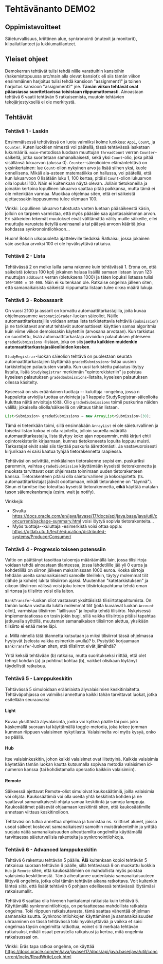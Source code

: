 # Tehtävänanto DEMO2

## Oppimistavoitteet
Säieturvallisuus, kriittinen alue, synkronointi (mutexit ja monitorit), kilpailutilanteet ja lukkiumatilanteet.

## Yleiset ohjeet
Demokerran tehtävät tulisi tehdä niille varattuihin kansioihin (hakemistopuussa src/main alla olevat kansiot): eli siis tämän viikon ensimmäinen harjoitus tulisi tehdä kansioon "assignment1" ja toinen harjoitus kansioon "assignment2" jne. **Tämän viikon tehtävät ovat pääasiassa suoritettavissa toisistaan riippumattomasti**. Ainoastaan tehtävä 6 vaatii tehtävän 5 ratkaisemista, muutoin tehtävien tekojärjestyksellä ei ole merkitystä.

## Tehtävät

### Tehtävä 1 - Laskin
Ensimmäisessä tehtävässä on luotu valmiiksi kolme luokkaa: `App1`, `Count`, ja `Counter`. Kuten luokkien nimestä voi päätellä, tässä tehtävässä lasketaan lukumääriä. `main`-metodissa luodaan muuttujan `threadCount` verran `Counter`-säikeitä, jotka suoritetaan samanaikaisesti, sekä yksi `Count`-olio, joka pitää sisällänsä lukuarvon (alussa 0). `Counter`-säieolioiden elämäntehtävä on yksinkertainen: lue `Count`-olion nykyinen arvo ja lisää siihen yksi, kuole onnellisena. Mikäli ala-asteen matematiikka on hallussa, voi päätellä, että kun lukuarvoon 0 lisätään luku 1, 100 kertaa, pitäisi `Count`-olion lukuarvon olla lopuksi 100. Näin ei kuitenkaan näytä olevan. Jollain tietokoneilla ja joinakin kertoina lopullinen lukuarvo saattaa pitää paikkansa, mutta tämä ei ole mitenkään varmaa. Muokkaa ohjelmaa siten, että eri säikeistä ajettaessakin loppusumma tulee olemaan 100. 

Vinkki: Lopullinen lukuarvo tulostusta varten luetaan pääsäikeestä käsin, jolloin on tarpeen varmistaa, että myös pääsäie saa ajantasaisimman arvon. Eri säikeiden tekemät muutokset eivät välttämättä välity muille säikeille, ellei muuttujia varusteta tietyllä avainsanalla tai pääsyä arvoon kääritä joka kohdassa synkronointilohkoon...

Huom! Boksin ulkopuolelta ajatteleville tiedoksi: Ratkaisu, jossa jokainen säie asettaa arvoksi 100 ei ole hyväksyttävä ratkaisu.

### Tehtävä 2 - Lista
Tehtävässä 2 on melko lailla sama rakenne kuin tehtävässä 1. Erona on, että säikeistä (oletus 100 kpl) jokainen haluaa lisäillä samaan listaan luvun 123 muuttujan `addCount` verran (oletuksena 1000) ja täten lopuksi listassa tulisi `100*1000 = 10 000`. Näin ei kuitenkaan ole. Ratkaise ongelma jälleen siten, että samanaikaisista säikeistä riippumatta listaan tulee oikea määrä lukuja.

### Tehtävä 3 - Roboassarit
On vuosi 2100 ja assarit on korvattu automaattitarkastajilla, joita kuvaa ohjelmassamme `AutomaticGrader`-luokan säieoliot. Näille automaattitarkastajille voidaan antaa lista tarkistettavia tehtäviä (`Submission`) ja ne tarkistavat annetut tehtävät automaattisesti käyttäen samaa algoritmia kuin viime viikon demoissakin käytettiin (arvosana arvotaan). Kun tarkistus on suoritettu, lisää automaattitarkastaja arvioidun palautuksen yhteiseen `gradedSubmissions` -listaan, joka on siis **jaettu kaikkien muidenkin automaattitarkastajasäieolioiden kesken**.

`StudyRegistrar`-luokan säieolion tehtävä on puolestaan seurata automaattitarkastajien täyttämää `gradedSubmissions`-listaa uusien tarkistettujen palautusten varalta. Kun uusi tarkistettu palautus löytyy listalta, lisää `StudyRegistrar` merkinnän "opintorekisteriin" ja poistaa kyseisen palautuksen `gradedSubmissions`-listalta, kyseisen palautuksen ollessa käsitelty.

Kyseessä on siis eräänlainen tuottaja -- kuluttaja -ongelma, jossa n kappaletta arvioijia tuottaa arviointeja ja 1 kappale StudyRegistrar-säieolioita kuluttaa näitä arvioituja töitä. Olio `gradedSubmissions` toimii puskurina näiden välillä; jokaisella oliolla/säikeellä on viittaus tähän listaan.

```java
List<Submission> gradedSubmissions = new ArrayList<Submission>(30);
```

Tämä ei tietenkään toimi, sillä ensinnäkään `ArrayList` ei ole säieturvallinen ja toiseksi listan kokoa ei olla rajoitettu, jolloin suurella määrällä automaattitarkastajia, lista täyttyy koko ajan nopeammin, mitä kirjuri ehtii opintorekisteriin kirjaamaan, kunnes tietokoneesta lopulta loppuu muisti. Tarkastajat eivät saisi siis täyttää puskuria äärettömästi. Ja vastavuoroisesti kirjurikaan ei saisi kaatua tyhjää tietorakennetta raapiessa.

Tehtäväsi on selvittää, minkälainen tietorakenne sopisi em. puskuriksi paremmin, vaihtaa  `gradedSubmission` käyttämään kyseistä tietorakennetta ja muokata tarvittavat osat ohjelmasta toimimaan uuden tietorakenteen kanssa. Tietorakenteen pitäisi olla säieturvallinen ja kokorajoitettu (ts. automaattitarkistajat jäävät odottamaan, mikäli tietorakenne on "täynnä"). Sinun ei tarvitse itse toteuttaa kyseistä tietorakennetta, **eikä** käyttää matalan tason säiemekanismeja (esim. wait ja notify).


Vinkkejä:
 - Sivulta <https://docs.oracle.com/en/java/javase/17/docs/api/java.base/java/util/concurrent/package-summary.html> voisi löytyä sopivia tietorakenteita...
 - Myös tuottaja--kuluttaja -esimerkistä voisi ottaa oppia: <https://gitlab.utu.fi/tech/education/distributed-systems/ProducerConsumer/>

### Tehtävä 4 - Progressio toiseen potenssiin
Valtio on päättänyt tasoittaa tuloeroja määräämällä lain, jossa tilisiirtoja voidaan tehdä ainoastaan tilanteessa, jossa lähdetilille jää yli 0 euroa ja kohdetilillä on siirron jälkeen maksimissaan 1000 euroa. Koska siirtoja tehdään useita samanaikaisesti samoille tileillekin, täytyy molemmat tilit (lähde ja kohde) lukita tilisiirron ajaksi. Muutenhan "katetarkistuksen" ja oikean tilisiirron välissä voisi joku toinen tilisiirtotapahtuma tehdä oman siirtonsa ja tilisiirto voisi olla laiton.

`BankTransfer`-luokan oliot vastaavat yksittäisistä tilisiirtotapahtumista. On tämän luokan vastuulla lukita molemmat tilit (joita kuvaavat luokan `Account` oliot), varmistaa tilisiirron "laillisuus" ja lopulta tehdä tilisiirto. Nykyisessä implementaatiossa on tosin jokin bugi, sillä vaikka tilisiirtoja pitäisi tapahtua jatkuvalla syötöllä, muutaman samanaikaisen tilisiirron alettua, yksikään tilisiirto ei enää mene läpi.

a. Millä nimellä tätä tilannetta kutsutaan ja miksi tilisiirrot tässä ohjelmassa hyytyvät (selosta vaikka esimerkin avulla)?
b. Pystytkö korjaamaan `BankTransfer`-luokan siten, että tilisiirrot eivät jämähdä?

Yritä keksiä tehtävään (b) ratkaisu, mutta suoritukseksi riittää, että olet tehnyt kohdan (a) ja pohtinut kohtaa (b), vaikket olisikaan löytänyt täydellistä ratkaisua.

### Tehtävä 5 - Lamppukeskitin

Tehtävässä 5 simuloidaan eräänlaista älyvalaisimien keskitinlaitetta. Tehtäväpohjassa on valmiiksi annettuna kaikki tähän tarvittavat luokat, jotka esitellään seuraavaksi:

#### Light
Kuvaa yksittäistä älyvalaisinta, jonka voi kytkeä päälle tai pois joko käskemällä suoraan tai käyttämällä toggle-metodia, joka tekee jomman kumman riippuen valaisimen nykytilasta. Valaisimelta voi myös kysyä, onko se päällä.

#### Hub
Itse valaisinkeskitin, johon kaikki valaisimet ovat liitettyinä. Kaikkia valaisimia käytetään tämän luokan kautta kutsumalla sopivaa metodia valaisimen id-numeron kanssa (tai kohdistamalla operaatio kaikkiin valaisimiin).

#### Remote
Säikeessä ajettavat Remote-oliot simuloivat kaukosäätimiä, joilla valaisimia voi ohjata. Kaukosäätimiä voi olla useita yhtä keskitintä kohden ja ne saattavat samanaikaisesti ohjata samaa keskitintä ja samoja lamppuja. Kaukosäätimet pääsevät ohjaamaan keskitintä siten, että kaukosäätimille annetaan viittaus keskitinolioon.

Tehtäväsi on tutkia annettua ohjelmaa ja tunnistaa ns. kriittiset alueet, joissa useat säikeet koskevat samanaikaisesti samoihin muistirakenteihin ja yrittää suojata näitä samanaikaisuuden aiheuttamilta ongelmilta käyttämällä tarvittaessa säieturvallisia rakenteita ja synkronointilohkoja.

### Tehtävä 6 - Advanced lamppukeskitin
Tehtävä 6 rakentuu tehtävän 5 päälle. **Älä** kuitenkaan kopioi tehtävän 5 ratkaisua suoraan tehtävän 6 päälle, sillä tehtävässä 6 on muokattu luokkia `Hub` ja `Remote` siten, että kaukosäätimien on mahdollista myös poistaa valaisimia keskittimestä. Tämä aiheuttanee uudenlaisia samanaikaisuuteen liittyviä ongelmia, jotka olisi tämän tehtävän aikana ratkottava. Voit kuitenkin lähteä siitä, että lisäät tehtävän 6 pohjaan edellisessä tehtävässä löytämäsi ratkaisumallit.

Tehtävä 6 saattaa olla hivenen hankalampi ratkaista kuin tehtävä 5. Käyttämällä synkronointilohkoja, on periaatteessa mahdollista ratkaista ongelma. Toki riippuen ratkaisutavasta, tämä saattaa vähentää ohjelman samanaikaisuutta. Synkronointilohkojen käyttäminen ja samanaikaisuuden uhraaminen on tässä tehtävässä toki hyväksyttävää ja vaikka et saisi ongelmaa täysin ongelmitta ratkottua, voinet silti merkata tehtävän ratkaisuksi, mikäli osaat perustella ratkaisusi ja kertoa, mitä ongelmia ratkaisussasi on.

Vinkki: Eräs tapa ratkoa ongelma, on käyttää <https://docs.oracle.com/en/java/javase/17/docs/api/java.base/java/util/concurrent/locks/ReadWriteLock.html>
